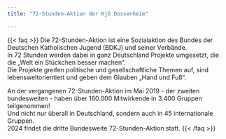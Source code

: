 ```yaml
---
title: "72-Stunden-Aktion der KjG Dossenheim"

---
```

{{< faq >}}
Die 72-Stunden-Aktion ist eine Sozialaktion des Bundes der Deutschen Katholischen Jugend (BDKJ) und seiner Verbände.  
In 72 Stunden werden dabei in ganz Deutschland Projekte umgesetzt, die die „Welt ein Stückchen besser machen“.  
Die Projekte greifen politische und gesellschaftliche Themen auf, sind lebensweltorientiert und geben dem Glauben „Hand und Fuß“.  

An der vergangenen 72-Stunden-Aktion im Mai 2019 - der zweiten bundesweiten - haben über 160.000 Mitwirkende in 3.400 Gruppen teilgenommen!  
Und nicht nur überall in Deutschland, sondern auch in 45 internationale Gruppen.  
2024 findet die dritte Bundesweite 72-Stunden-Aktion statt.
{{< /faq >}}